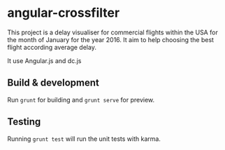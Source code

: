 # angular-crossfilter

This project is a delay visualiser for commercial flights within the USA for the month of January for the year 2016.
It aim to help choosing the best flight according average delay.

It use Angular.js and dc.js


## Build & development

Run `grunt` for building and `grunt serve` for preview.

## Testing

Running `grunt test` will run the unit tests with karma.


